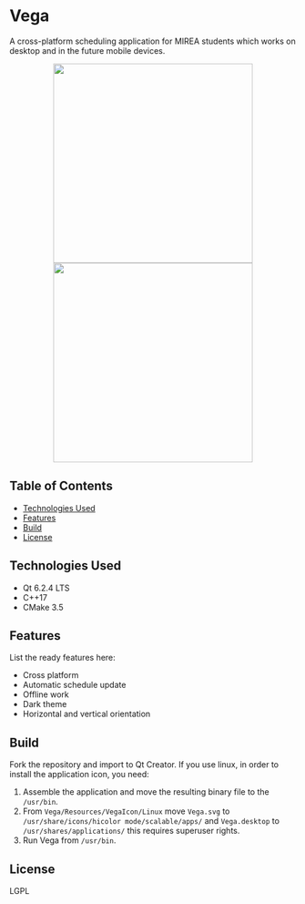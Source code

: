 # Vega
A cross-platform scheduling application for MIREA students which works on desktop and in the future mobile devices.


<p align="center">
  <img src = "https://drive.google.com/uc?export=view&id=1MFjsYxMI363i4cZwvsMLhhjbxnVtxekB" width=350>
  <img src = "https://drive.google.com/uc?export=view&id=1ae52CZgoTDfw9CzMq-MFeAtHAjqUskTM" width=350>
</p>


## Table of Contents
* [Technologies Used](#technologies-used)
* [Features](#features)
* [Build](#build)
* [License](#license)


## Technologies Used
- Qt 6.2.4 LTS
- C++17
- CMake 3.5


## Features
List the ready features here:
- Cross platform
- Automatic schedule update
- Offline work
- Dark theme
- Horizontal and vertical orientation


## Build
Fork the repository and import to Qt Creator.
If you use linux, in order to install the application icon, you need:

1. Assemble the application and move the resulting binary file to the `/usr/bin`.
2. From `Vega/Resources/VegaIcon/Linux` move `Vega.svg` to `/usr/share/icons/hicolor mode/scalable/apps/` 
   and `Vega.desktop` to `/usr/shares/applications/` this requires superuser rights.
3. Run Vega from `/usr/bin`.


## License
LGPL
